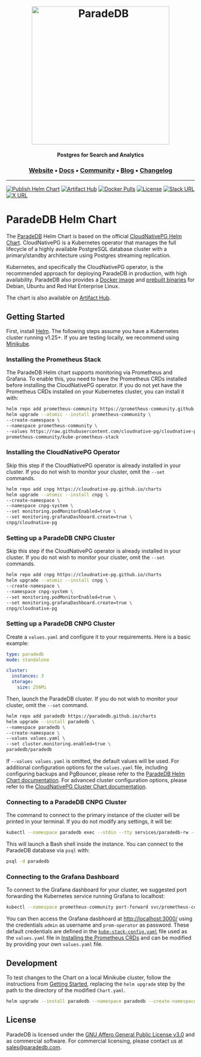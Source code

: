 <h1 align="center">
  <img src="https://raw.githubusercontent.com/paradedb/paradedb/dev/docs/logo/readme.svg" alt="ParadeDB" width="368px">
<br>
</h1>

<p align="center">
    <b>Postgres for Search and Analytics</b> <br />
</p>

<h3 align="center">
  <a href="https://paradedb.com">Website</a> &bull;
  <a href="https://docs.paradedb.com">Docs</a> &bull;
  <a href="https://join.slack.com/t/paradedbcommunity/shared_invite/zt-2lkzdsetw-OiIgbyFeiibd1DG~6wFgTQ">Community</a> &bull;
  <a href="https://paradedb.com/blog/">Blog</a> &bull;
  <a href="https://docs.paradedb.com/changelog/">Changelog</a>
</h3>

---

[![Publish Helm Chart](https://github.com/paradedb/charts/actions/workflows/paradedb-publish-chart.yml/badge.svg)](https://github.com/paradedb/charts/actions/workflows/paradedb-publish-chart.yml)
[![Artifact Hub](https://img.shields.io/endpoint?url=https://artifacthub.io/badge/repository/paradedb)](https://artifacthub.io/packages/search?repo=paradedb)
[![Docker Pulls](https://img.shields.io/docker/pulls/paradedb/paradedb)](https://hub.docker.com/r/paradedb/paradedb)
[![License](https://img.shields.io/github/license/paradedb/paradedb?color=blue)](https://github.com/paradedb/paradedb?tab=AGPL-3.0-1-ov-file#readme)
[![Slack URL](https://img.shields.io/badge/Join%20Slack-purple?logo=slack&link=https%3A%2F%2Fjoin.slack.com%2Ft%2Fparadedbcommunity%2Fshared_invite%2Fzt-2lkzdsetw-OiIgbyFeiibd1DG~6wFgTQ)](https://join.slack.com/t/paradedbcommunity/shared_invite/zt-2lkzdsetw-OiIgbyFeiibd1DG~6wFgTQ)
[![X URL](https://img.shields.io/twitter/url?url=https%3A%2F%2Ftwitter.com%2Fparadedb&label=Follow%20%40paradedb)](https://x.com/paradedb)

# ParadeDB Helm Chart

The [ParadeDB](https://github.com/paradedb/paradedb) Helm Chart is based on the official [CloudNativePG Helm Chart](https://cloudnative-pg.io/). CloudNativePG is a Kubernetes operator that manages the full lifecycle of a highly available PostgreSQL database cluster with a primary/standby architecture using Postgres streaming replication.

Kubernetes, and specifically the CloudNativePG operator, is the recommended approach for deploying ParadeDB in production, with high availability. ParadeDB also provides a [Docker image](https://hub.docker.com/r/paradedb/paradedb) and [prebuilt binaries](https://github.com/paradedb/paradedb/releases) for Debian, Ubuntu and Red Hat Enterprise Linux.

The chart is also available on [Artifact Hub](https://artifacthub.io/packages/helm/paradedb/paradedb).

## Getting Started

First, install [Helm](https://helm.sh/docs/intro/install/). The following steps assume you have a Kubernetes cluster running v1.25+. If you are testing locally, we recommend using [Minikube](https://minikube.sigs.k8s.io/docs/start/).

### Installing the Prometheus Stack

The ParadeDB Helm chart supports monitoring via Prometheus and Grafana. To enable this, you need to have the Prometheus CRDs installed before installing the CloudNativePG operator. If you do not yet have the Prometheus CRDs installed on your Kubernetes cluster, you can install it with:

```bash
helm repo add prometheus-community https://prometheus-community.github.io/helm-charts
helm upgrade --atomic --install prometheus-community \
--create-namespace \
--namespace prometheus-community \
--values https://raw.githubusercontent.com/cloudnative-pg/cloudnative-pg/main/docs/src/samples/monitoring/kube-stack-config.yaml \
prometheus-community/kube-prometheus-stack
```

### Installing the CloudNativePG Operator

Skip this step if the CloudNativePG operator is already installed in your cluster. If you do not wish to monitor your cluster, omit the `--set` commands.

```bash
helm repo add cnpg https://cloudnative-pg.github.io/charts
helm upgrade --atomic --install cnpg \
--create-namespace \
--namespace cnpg-system \
--set monitoring.podMonitorEnabled=true \
--set monitoring.grafanaDashboard.create=true \
cnpg/cloudnative-pg
```

### Setting up a ParadeDB CNPG Cluster

Skip this step if the CloudNativePG operator is already installed in your cluster. If you do not wish to monitor your cluster, omit the `--set` commands.

```bash
helm repo add cnpg https://cloudnative-pg.github.io/charts
helm upgrade --atomic --install cnpg \
--create-namespace \
--namespace cnpg-system \
--set monitoring.podMonitorEnabled=true \
--set monitoring.grafanaDashboard.create=true \
cnpg/cloudnative-pg
```

### Setting up a ParadeDB CNPG Cluster

Create a `values.yaml` and configure it to your requirements. Here is a basic example:

```yaml
type: paradedb
mode: standalone

cluster:
  instances: 3
  storage:
    size: 256Mi
```

Then, launch the ParadeDB cluster. If you do not wish to monitor your cluster, omit the `--set` command.

```bash
helm repo add paradedb https://paradedb.github.io/charts
helm upgrade --install paradedb \
--namespace paradedb \
--create-namespace \
--values values.yaml \
--set cluster.monitoring.enabled=true \
paradedb/paradedb
```

If `--values values.yaml` is omitted, the default values will be used. For additional configuration options for the `values.yaml` file, including configuring backups and PgBouncer, please refer to the [ParadeDB Helm Chart documentation](https://artifacthub.io/packages/helm/paradedb/paradedb#values). For advanced cluster configuration options, please refer to the [CloudNativePG Cluster Chart documentation](charts/paradedb/README.md).

### Connecting to a ParadeDB CNPG Cluster

The command to connect to the primary instance of the cluster will be printed in your terminal. If you do not modify any settings, it will be:

```bash
kubectl --namespace paradedb exec --stdin --tty services/paradedb-rw -- bash
```

This will launch a Bash shell inside the instance. You can connect to the ParadeDB database via `psql` with:

```bash
psql -d paradedb
```

### Connecting to the Grafana Dashboard

To connect to the Grafana dashboard for your cluster, we suggested port forwarding the Kubernetes service running Grafana to localhost:

```bash
kubectl --namespace prometheus-community port-forward svc/prometheus-community-grafana 3000:80
```

You can then access the Grafana dasbhoard at [http://localhost:3000/](http://localhost:3000/) using the credentials `admin` as username and `prom-operator` as password. These default credentials are
defined in the [`kube-stack-config.yaml`](https://raw.githubusercontent.com/cloudnative-pg/cloudnative-pg/main/docs/src/samples/monitoring/kube-stack-config.yaml) file used as the `values.yaml` file in [Installing the Prometheus CRDs](#installing-the-prometheus-stack) and can be modified by providing your own `values.yaml` file.

## Development

To test changes to the Chart on a local Minikube cluster, follow the instructions from [Getting Started](#getting-started), replacing the `helm upgrade` step by the path to the directory of the modified `Chart.yaml`.

```bash
helm upgrade --install paradedb --namespace paradedb --create-namespace ./charts/paradedb
```

## License

ParadeDB is licensed under the [GNU Affero General Public License v3.0](LICENSE) and as commercial software. For commercial licensing, please contact us at [sales@paradedb.com](mailto:sales@paradedb.com).
